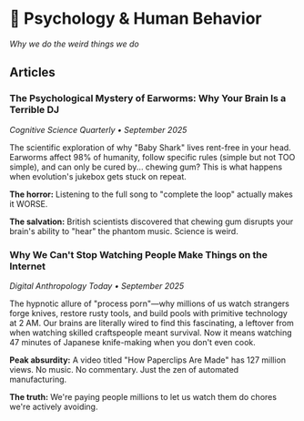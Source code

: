 # 🧠 Psychology & Human Behavior

*Why we do the weird things we do*

## Articles

### The Psychological Mystery of Earworms: Why Your Brain Is a Terrible DJ
*Cognitive Science Quarterly • September 2025*

The scientific exploration of why "Baby Shark" lives rent-free in your head. Earworms affect 98% of humanity, follow specific rules (simple but not TOO simple), and can only be cured by... chewing gum? This is what happens when evolution's jukebox gets stuck on repeat.

**The horror:** Listening to the full song to "complete the loop" actually makes it WORSE.

**The salvation:** British scientists discovered that chewing gum disrupts your brain's ability to "hear" the phantom music. Science is weird.

### Why We Can't Stop Watching People Make Things on the Internet
*Digital Anthropology Today • September 2025*

The hypnotic allure of "process porn"—why millions of us watch strangers forge knives, restore rusty tools, and build pools with primitive technology at 2 AM. Our brains are literally wired to find this fascinating, a leftover from when watching skilled craftspeople meant survival. Now it means watching 47 minutes of Japanese knife-making when you don't even cook.

**Peak absurdity:** A video titled "How Paperclips Are Made" has 127 million views. No music. No commentary. Just the zen of automated manufacturing.

**The truth:** We're paying people millions to let us watch them do chores we're actively avoiding.